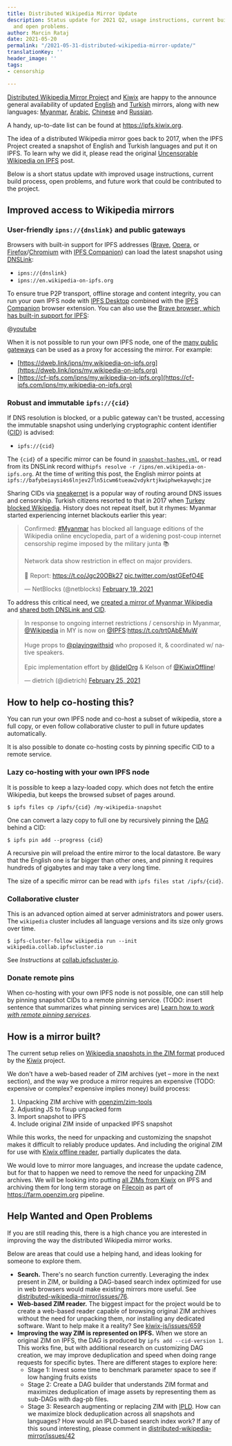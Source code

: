 ```yaml
---
title: Distributed Wikipedia Mirror Update
description: Status update for 2021 Q2, usage instructions, current build process,
  and open problems.
author: Marcin Rataj
date: 2021-05-20
permalink: "/2021-05-31-distributed-wikipedia-mirror-update/"
translationKey: ''
header_image: ''
tags:
- censorship

---
```

[Distributed Wikipedia Mirror Project](https://github.com/ipfs/distributed-wikipedia-mirror#readme) and [Kiwix](https://kiwix.org/) are happy to the announce general availability of updated [English](https://en.wikipedia-on-ipfs.org/) and [Turkish](https://tr.wikipedia-on-ipfs.org) mirrors, along with new languages: [Myanmar](https://my.wikipedia-on-ipfs.org/), [Arabic](https://ar.wikipedia-on-ipfs.org), [Chinese](https://zh.wikipedia-on-ipfs.org) and [Russian](https://ru.wikipedia-on-ipfs.org).

A handy, up-to-date list can be found at https://ipfs.kiwix.org.

The idea of a distributed Wikipedia mirror goes back to 2017, when the IPFS Project created a snapshot of English and Turkish languages and put it on IPFS.  To learn why we did it, please read the original [Uncensorable Wikipedia on IPFS](https://blog.ipfs.io/24-uncensorable-wikipedia/) post.

Below is a short status update with improved usage instructions, current build process, open problems, and future work that could be contributed to the project.

## Improved access to Wikipedia mirrors

### User-friendly `ipns://{dnslink}` and public gateways

Browsers with built-in support for IPFS addresses ([Brave](https://brave.com/brave-integrates-ipfs/), [Opera](https://blog.ipfs.io/2020-03-30-ipfs-in-opera-for-android/), or  [Firefox](https://www.mozilla.org/en-US/firefox/new/)/[Chromium](https://en.wikipedia.org/wiki/Chromium_(web_browser)) with [IPFS Companion](https://github.com/ipfs/ipfs-companion#readme)) can load the latest snapshot using [DNSLink](https://docs.ipfs.io/concepts/dnslink/):

* `ipns://{dnslink}`
* `ipns://en.wikipedia-on-ipfs.org`

To ensure true P2P transport, offline storage and content integrity, you can run your own IPFS node with [IPFS Desktop](https://github.com/ipfs/ipfs-desktop#readme) combined with the [IPFS Companion](https://github.com/ipfs/ipfs-companion#readme) browser extension. You can also use the [Brave browser, which has built-in support for IPFS](https://brave.com/brave-integrates-ipfs/):

@[youtube](jTDkTQiKzJA)

When it is not possible to run your own IPFS node, one of the [many public gateways](https://ipfs.github.io/public-gateway-checker/) can be used as a proxy for accessing the mirror. For example:

* [https://dweb.link/ipns/my.wikipedia-on-ipfs.org](https://dweb.link/ipns/my.wikipedia-on-ipfs.org)
* [https://cf-ipfs.com/ipns/my.wikipedia-on-ipfs.org](https://cf-ipfs.com/ipns/my.wikipedia-on-ipfs.org)

### Robust and immutable `ipfs://{cid}`

If DNS resolution is blocked, or a public gateway can't be trusted, accessing the immutable snapshot using underlying cryptographic content identifier ([CID](https://docs.ipfs.io/concepts/content-addressing/)) is advised:

* `ipfs://{cid}`

The `{cid}` of a specific mirror can be found in [`snapshot-hashes.yml`](https://github.com/ipfs/distributed-wikipedia-mirror/blob/main/snapshot-hashes.yml), or read from its DNSLink record with`ipfs resolve -r /ipns/en.wikipedia-on-ipfs.org`. At the time of writing this post, the English mirror points at    `ipfs://bafybeiaysi4s6lnjev27ln5icwm6tueaw2vdykrtjkwiphwekaywqhcjze`

Sharing CIDs via [sneakernet](https://en.wikipedia.org/wiki/Sneakernet) is a popular way of routing around DNS issues and censorship. Turkish citizens resorted to that in 2017 when [Turkey blocked Wikipedia](https://en.wikipedia.org/wiki/Block_of_Wikipedia_in_Turkey).  History does not repeat itself, but it rhymes: Myanmar started experiencing internet blackouts earlier this year:

<blockquote class="twitter-tweet"><p lang="en" dir="ltr">Confirmed: <a href="https://twitter.com/hashtag/Myanmar">#Myanmar</a> has blocked all language editions of the Wikipedia online encyclopedia, part of a widening post-coup internet censorship regime imposed by the military junta 📚<br><br>Network data show restriction in effect on major providers.<br><br>📰 Report: <a href="https://t.co/Jgc20OBk27">https://t.co/Jgc20OBk27</a> <a href="https://t.co/qstGEefO4E">pic.twitter.com/qstGEefO4E</a></p>— NetBlocks (@netblocks) <a href="https://twitter.com/netblocks/status/1362814793502097409">February 19, 2021</a></blockquote> <script async src="https://platform.twitter.com/widgets.js" charset="utf-8"></script>

To address this critical need, we [created a mirror of Myanmar Wikipedia](https://github.com/ipfs/distributed-wikipedia-mirror/pull/83) and [shared both DNSLink and CID](https://github.com/ipfs/distributed-wikipedia-mirror/pull/83#issuecomment-786021082).

<blockquote class="twitter-tweet"><p lang="en" dir="ltr">In response to ongoing internet restrictions / censorship in Myanmar, <a href="https://twitter.com/Wikipedia?ref_src=twsrc%5Etfw">@Wikipedia</a> in MY is now on <a href="https://twitter.com/IPFS?ref_src=twsrc%5Etfw">@IPFS</a>:<a href="https://t.co/trt0AbEMuW">https://t.co/trt0AbEMuW</a><br><br>Huge props to <a href="https://twitter.com/playingwithsid?ref_src=twsrc%5Etfw">@playingwithsid</a> who proposed it, & coordinated w/ native speakers.<br><br>Epic implementation effort by <a href="https://twitter.com/lidelOrg?ref_src=twsrc%5Etfw">@lidelOrg</a> & Kelson of <a href="https://twitter.com/KiwixOffline?ref_src=twsrc%5Etfw">@KiwixOffline</a>!</p>— dietrich (@dietrich) <a href="https://twitter.com/dietrich/status/1364978192075866115?ref_src=twsrc%5Etfw">February 25, 2021</a></blockquote> <script async src="https://platform.twitter.com/widgets.js" charset="utf-8"></script>

## How to help co-hosting this?

You can run your own IPFS node and co-host a subset of wikipedia, store a full copy, or even follow collaborative cluster to pull in future updates automatically.

It is also possible to donate co-hosting costs by pinning specific CID to a remote service.

### Lazy co-hosting with your own IPFS node

It is possible to keep a lazy-loaded copy.  which does not fetch the entire Wikipedia, but keeps the browsed subset of pages around.

    $ ipfs files cp /ipfs/{cid} /my-wikipedia-snapshot

One can convert a lazy copy to full one by recursively pinning the [DAG](https://docs.ipfs.io/concepts/glossary/#dag) behind a CID:

    $ ipfs pin add --progress {cid}

A recursive pin will preload the entire mirror to the local datastore.
Be wary that the English one is far bigger than other ones, and pinning it requires hundreds of gigabytes and may take a very long time.

The size of a specific mirror can be read with `ipfs files stat /ipfs/{cid}`.

### Collaborative cluster

This is an advanced option aimed at server administrators and power users. The `wikipedia` cluster includes all language versions and its size only grows over time.

    $ ipfs-cluster-follow wikipedia run --init wikipedia.collab.ipfscluster.io

See _Instructions_ at  [collab.ipfscluster.io](collab.ipfscluster.io).

### Donate remote pins

When co-hosting with your own IPFS node is not possible, one can still help by pinning snapshot CIDs to a remote pinning service. (TODO: insert sentence that summarizes what pinning services are) [Learn how to _work with remote pinning services_](https://docs.ipfs.io/how-to/work-with-pinning-services/).

## How is a mirror built?

The current setup relies on [Wikipedia snapshots in the ZIM format](https://download.kiwix.org/zim/wikipedia/) produced by the [Kiwix](https://kiwix.org/) project.

We don't have a web-based reader of ZIM archives (yet – more in the next section), and the way we produce a mirror requires an expensive (TODO: expensive or complex? expensive implies money) build process:

1. Unpacking ZIM archive with [openzim/zim-tools](https://github.com/openzim/zim-tools)
2. Adjusting JS to fixup unpacked form
3. Import snapshot to IPFS
4. Include original ZIM inside of unpacked IPFS snapshot

While this works, the need for unpacking and customizing the snapshot makes it difficult to reliably produce updates. And including the original ZIM for use with [Kiwix offline reader](https://www.kiwix.org/en/kiwix-reader), partially duplicates the data.

We would love to mirror more languages, and increase the update cadence, but for that to happen we need to remove the need for unpacking ZIM archives. We will be looking into putting [all ZIMs from Kiwix](https://download.kiwix.org/zim/wikipedia/) on IPFS and archiving them for long term storage on [Filecoin](https://filecoin.io/) as part of https://farm.openzim.org pipeline.

## Help Wanted and Open Problems

If you are still reading this, there is a high chance you are interested in improving the way the distributed Wikipedia mirror works.

Below are areas that could use a helping hand, and ideas looking for someone to explore them.

* **Search.** There's no search function currently. Leveraging the index present in ZIM, or building a DAG-based search index optimized for use in web browsers would make existing mirrors more useful. See [distributed-wikipedia-mirror/issues/76](https://github.com/ipfs/distributed-wikipedia-mirror/issues/76).
* **Web-based ZIM reader.** The biggest impact for the project would be to create a web-based reader capable of browsing original ZIM archives without the need for unpacking them, nor installing any dedicated software. Want to help make it a reality? See [kiwix-js/issues/659](https://github.com/kiwix/kiwix-js/issues/659)
* **Improving the way ZIM is represented on IPFS.** When we store an original ZIM on IPFS, the DAG is produced by `ipfs add --cid-version 1`. This works fine, but with additional research on customizing DAG creation, we may improve  deduplication and speed when doing range requests for specific bytes. There are different stages to explore here:
  * Stage 1: Invest some time to benchmark parameter space to see if low hanging fruits exists
  * Stage 2: Create a DAG builder that understands ZIM format and maximizes deduplication of image assets by representing them as sub-DAGs with dag-pb files.
  * Stage 3: Research augmenting or replacing ZIM with [IPLD](https://ipld.io/). How can we maximize block deduplication across all snapshots and languages? How would an IPLD-based search index work?
    If any of this sound interesting, please comment in [distributed-wikipedia-mirror/issues/42](https://github.com/ipfs/distributed-wikipedia-mirror/issues/42)